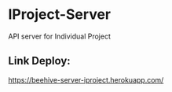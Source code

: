 # IProject-Server
API server for Individual Project

## Link Deploy: 
https://beehive-server-iproject.herokuapp.com/
